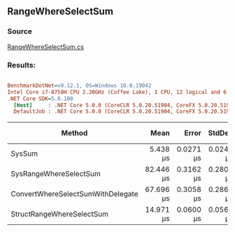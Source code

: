 ﻿## RangeWhereSelectSum

### Source
[RangeWhereSelectSum.cs](../../src/StructLinq.Benchmark/RangeWhereSelectSum.cs)

### Results:
``` ini

BenchmarkDotNet=v0.12.1, OS=Windows 10.0.19042
Intel Core i7-8750H CPU 2.20GHz (Coffee Lake), 1 CPU, 12 logical and 6 physical cores
.NET Core SDK=5.0.100
  [Host]     : .NET Core 5.0.0 (CoreCLR 5.0.20.51904, CoreFX 5.0.20.51904), X64 RyuJIT
  DefaultJob : .NET Core 5.0.0 (CoreCLR 5.0.20.51904, CoreFX 5.0.20.51904), X64 RyuJIT


```
|                            Method |      Mean |     Error |    StdDev | Ratio | RatioSD | Gen 0 | Gen 1 | Gen 2 | Allocated |
|---------------------------------- |----------:|----------:|----------:|------:|--------:|------:|------:|------:|----------:|
|                            SysSum |  5.438 μs | 0.0271 μs | 0.0240 μs |  1.00 |    0.00 |     - |     - |     - |         - |
|            SysRangeWhereSelectSum | 82.446 μs | 0.3162 μs | 0.2803 μs | 15.16 |    0.06 |     - |     - |     - |     160 B |
| ConvertWhereSelectSumWithDelegate | 67.696 μs | 0.3058 μs | 0.2861 μs | 12.45 |    0.06 |     - |     - |     - |      80 B |
|         StructRangeWhereSelectSum | 14.971 μs | 0.0600 μs | 0.0561 μs |  2.75 |    0.02 |     - |     - |     - |         - |
